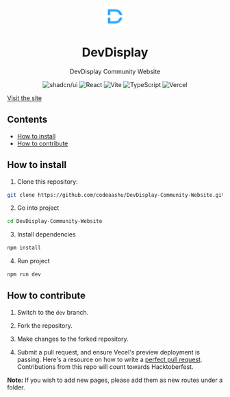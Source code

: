 <div align="center">
  <img src="/public/assets/DevDisplayLOGO/ICON.png" width="50" alt="DevDisplay Icon">
  <h1>DevDisplay</h1>
  <p>DevDisplay Community Website</p>
  <p>
    <img src="https://img.shields.io/badge/shadcn/ui-000000?style=for-the-badge&logo=shadcn/ui&logoColor=white" alt="shadcn/ui">
    <img src="https://img.shields.io/badge/react-%2320232a.svg?style=for-the-badge&logo=react&logoColor=%2361DAFB" alt="React">
    <img src="https://img.shields.io/badge/vite-%23646CFF.svg?style=for-the-badge&logo=vite&logoColor=white" alt="Vite">
    <img src="https://img.shields.io/badge/typescript-%23007ACC.svg?style=for-the-badge&logo=typescript&logoColor=white" alt="TypeScript">
    <img src="https://img.shields.io/badge/vercel-%23000000.svg?style=for-the-badge&logo=vercel&logoColor=white" alt="Vercel">
  </p>
</div>


<a href="https://www.devdisplay.tech" target="_blank">Visit the site</a>

## Contents
- [How to install](#how-to-install)
- [How to contribute](#how-to-contribute)

## How to install

1. Clone this repository:

```bash
git clone https://github.com/codeaashu/DevDisplay-Community-Website.git
```

2. Go into project

```bash
cd DevDisplay-Community-Website
```

3. Install dependencies

```bash
npm install
```

4. Run project

```bash
npm run dev
```

## How to contribute
1. Switch to the `dev` branch.

2. Fork the repository.

3. Make changes to the forked repository.

4. Submit a pull request, and ensure Vecel's preview deployment is passing. Here's a resource on how to write a <a href="https://github.blog/developer-skills/github/how-to-write-the-perfect-pull-request/" target="_blank">perfect pull request</a>. Contributions from this repo will count towards Hacktoberfest.

**Note:** If you wish to add new pages, please add them as new routes under a folder.
